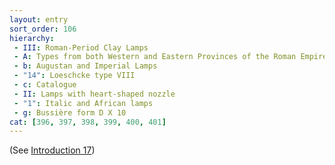 ```yaml
---
layout: entry
sort_order: 106
hierarchy:
 - III: Roman-Period Clay Lamps
 - A: Types from both Western and Eastern Provinces of the Roman Empire
 - b: Augustan and Imperial Lamps
 - "14": Loeschcke type VIII
 - c: Catalogue
 - II: Lamps with heart-shaped nozzle
 - "1": Italic and African lamps
 - g: Bussière form D X 10
cat: [396, 397, 398, 399, 400, 401]
---
```


(See [Introduction 17](Introduction-17))
